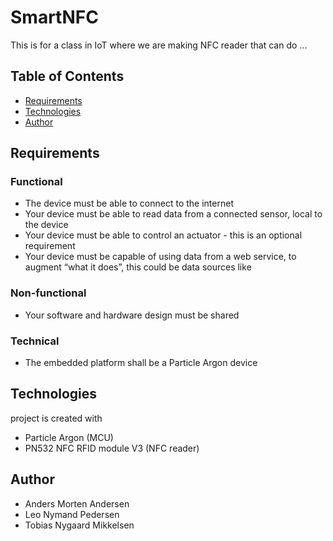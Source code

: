 # SmartNFC
This is for a class in IoT where we are making NFC reader that can do ...

## Table of Contents
* [Requirements](#requirements)
* [Technologies](#technologies)
* [Author](#author)

## Requirements
### Functional
* The device must be able to connect to the internet
* Your device must be able to read data from a connected sensor, local to the device
* Your device must be able to control an actuator - this is an optional requirement
* Your device must be capable of using data from a web service, to augment “what it does”, this could be data sources like

### Non-functional
* Your software and hardware design must be shared

### Technical
* The embedded platform shall be a Particle Argon device 

## Technologies
project is created with
* Particle Argon (MCU)
* PN532 NFC RFID module V3 (NFC reader)

## Author
* Anders Morten Andersen
* Leo Nymand Pedersen
* Tobias Nygaard Mikkelsen
